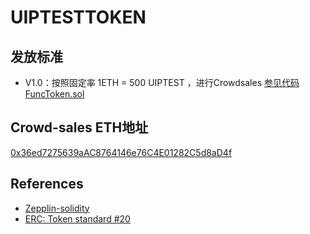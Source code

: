 # UIPTESTTOKEN

## 发放标准

- V1.0：按照固定率 1ETH = 500 UIPTEST ，进行Crowdsales
[参见代码FuncToken.sol](https://github.com/SheldonHH/UIPTESTTOKEN/blob/9f1236e6d277d60613e8b8b88353b4f469146cf2/FuncToken.sol#L22)




## Crowd-sales ETH地址
[0x36ed7275639aAC8764146e76C4E01282C5d8aD4f](https://etherscan.io/address/0x36ed7275639aAC8764146e76C4E01282C5d8aD4f)


## References
- [Zepplin-solidity](https://github.com/OpenZeppelin/zeppelin-solidity/tree/0bcf0a20010027d061414d01a1081c971c5064a5)
- [ERC: Token standard #20](https://github.com/ethereum/EIPs/issues/20)
